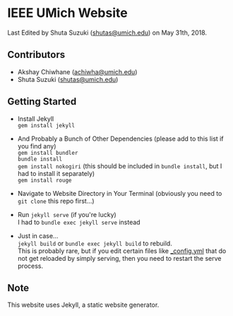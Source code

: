 # IEEE UMich Website
Last Edited by Shuta Suzuki (shutas@umich.edu) on May 31th, 2018.

## Contributors
- Akshay Chiwhane (achiwha@umich.edu)
- Shuta Suzuki (shutas@umich.edu)

## Getting Started
- Install Jekyll  
`gem install jekyll`

- And Probably a Bunch of Other Dependencies (please add to this list if you find any)  
`gem install bundler`  
`bundle install`  
`gem install nokogiri` (this should be included in `bundle install`, but I had to install it separately)  
`gem install rouge`

- Navigate to Website Directory in Your Terminal (obviously you need to `git clone` this repo first...)

- Run `jekyll serve` (if you're lucky)  
I had to `bundle exec jekyll serve` instead

- Just in case...   
`jekyll build` or `bundle exec jekyll build` to rebuild.  
This is probably rare, but if you edit certain files like [_config.yml](_config.yml) that do not get reloaded by simply serving, then you need to restart the serve process.


## Note
This website uses Jekyll, a static website generator. 
